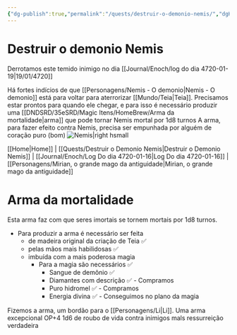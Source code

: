 ```yaml
---
{"dg-publish":true,"permalink":"/quests/destruir-o-demonio-nemis/","dgHomeLink":true,"dgPassFrontmatter":false}
---
```


# Destruir o demonio Nemis
Derrotamos este temido inimigo no dia [[Journal/Enoch/log do dia 4720-01-19|19/01/4720]]

Há fortes indícios de que [[Personagens/Nemis - O demonio|Nemis - O demonio]] está para voltar para aterrorizar [[Mundo/Teia|Teia]].
Precisamos estar prontos para quando ele chegar, e para isso é necessário produzir uma [[DNDSRD/35eSRD/Magic Itens/HomeBrew/Arma da mortalidade|arma]] que pode tornar Nemis mortal por 1d8 turnos
A arma, para fazer efeito contra Nemis, precisa ser empunhada por alguém de coração puro (bom)
![Nemis|right hsmall](https://i.imgur.com/bHqjm8A.jpg)



<div class="transclusion internal-embed is-loaded"><div class="markdown-embed">

<div class="markdown-embed-title">



</div>


[[Home|Home]] | [[Quests/Destruir o Demonio Nemis|Destruir o Demonio Nemis]] | [[Journal/Enoch/Log Do dia 4720-01-16|Log Do dia 4720-01-16]] | [[Personagens/Mirian, o grande mago da antiguidade|Mirian, o grande mago da antiguidade]]
# Arma da mortalidade
Esta arma faz com que seres imortais se tornem mortais por 1d8 turnos.

- Para produzir a arma é necessário ser feita
	- de madeira original da criação de Teia ✅️ 
	-  pelas mãos mais habilidosas ✅️ 
	- imbuída com a mais poderosa magia 
		- Para a magia são necessários ✅️ 
			- Sangue de demônio ✅️ 
			- Diamantes com descrição ✅️ - Compramos
			- Puro hidromel ✅️ - Compramos
			- Energia divina ✅️ - Conseguimos no plano da magia

Fizemos a arma, um bordão para o [[Personagens/Li|Li]].
Uma arma excepcional OP+4
1d6 de roubo de vida contra inimigos mals
ressurreição verdadeira

</div></div>

